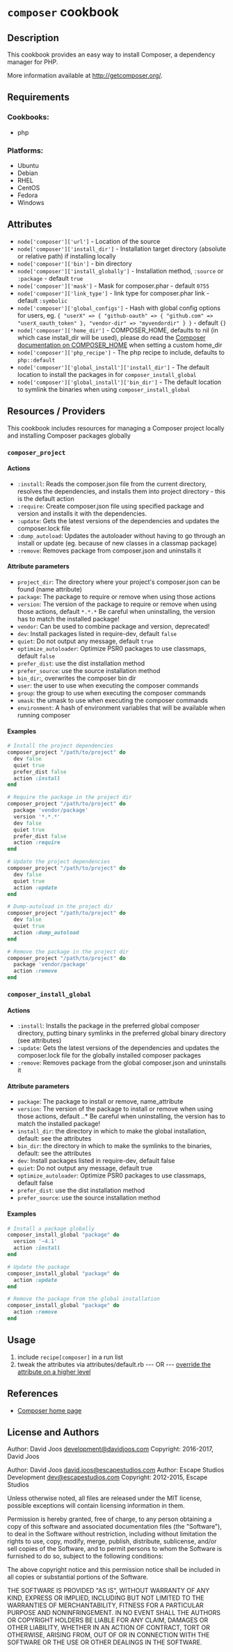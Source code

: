 # `composer` cookbook

## Description

This cookbook provides an easy way to install Composer, a dependency manager for PHP.

More information available at <http://getcomposer.org/>.

## Requirements

### Cookbooks:

- php

### Platforms:

- Ubuntu
- Debian
- RHEL
- CentOS
- Fedora
- Windows

## Attributes

- `node['composer']['url']` - Location of the source
- `node['composer']['install_dir']` - Installation target directory (absolute or relative path) if installing locally
- `node['composer']['bin']` - bin directory
- `node['composer']['install_globally']` - Installation method, `:source` or `:package` - default `true`
- `node['composer']['mask']` - Mask for composer.phar - default `0755`
- `node['composer']['link_type']` - link type for composer.phar link - default `:symbolic`
- `node['composer']['global_configs']` - Hash with global config options for users, eg. `{ "userX" => { "github-oauth" => { "github.com" => "userX_oauth_token" }, "vendor-dir" => "myvendordir" } }` - default `{}`
- `node['composer']['home_dir']` - COMPOSER_HOME, defaults to nil (in which case install_dir will be used), please do read the [Composer documentation on COMPOSER_HOME](https://getcomposer.org/doc/03-cli.md#composer-home) when setting a custom home_dir
- `node['composer']['php_recipe']` - The php recipe to include, defaults to `php::default`
- `node['composer']['global_install']['install_dir']` - The default location to install the packages in for `composer_install_global`
- `node['composer']['global_install']['bin_dir']` - The default location to symlink the binaries when using `composer_install_global`

## Resources / Providers

This cookbook includes resources for managing a Composer project locally and installing Composer packages globally

### `composer_project`

#### Actions

- `:install`: Reads the composer.json file from the current directory, resolves the dependencies, and installs them into project directory - this is the default action
- `:require`: Create composer.json file using specified package and version and installs it with the dependencies.
- `:update`: Gets the latest versions of the dependencies and updates the composer.lock file
- `:dump_autoload`: Updates the autoloader without having to go through an install or update (eg. because of new classes in a classmap package)
- `:remove`: Removes package from composer.json and uninstalls it

#### Attribute parameters

- `project_dir`: The directory where your project's composer.json can be found (name attribute)
- `package`: The package to require or remove when using those actions
- `version`: The version of the package to require or remove when using those actions, default `*.*.*` Be careful when uninstalling, the version has to match the installed package!
- `vendor`: Can be used to combine package and version, deprecated!
- `dev`: Install packages listed in require-dev, default `false`
- `quiet`: Do not output any message, default `true`
- `optimize_autoloader`: Optimize PSR0 packages to use classmaps, default `false`
- `prefer_dist`: use the dist installation method
- `prefer_source`: use the source installation method
- `bin_dir`:, overwrites the composer bin dir
- `user`: the user to use when executing the composer commands
- `group`: the group to use when executing the composer commands
- `umask`: the umask to use when executing the composer commands
- `environment`: A hash of environment variables that will be available when running composer

#### Examples

```rb
# Install the project dependencies
composer_project "/path/to/project" do
  dev false
  quiet true
  prefer_dist false
  action :install
end

# Require the package in the project dir
composer_project "/path/to/project" do
  package 'vendor/package'
  version '*.*.*'
  dev false
  quiet true
  prefer_dist false
  action :require
end

# Update the project dependencies
composer_project "/path/to/project" do
  dev false
  quiet true
  action :update
end

# Dump-autoload in the project dir
composer_project "/path/to/project" do
  dev false
  quiet true
  action :dump_autoload
end

# Remove the package in the project dir
composer_project "/path/to/project" do
  package 'vendor/package'
  action :remove
end
```

### `composer_install_global`

#### Actions

- `:install`: Installs the package in the preferred global composer directory, putting binary symlinks in the preferred global binary directory (see attributes)
- `:update`: Gets the latest versions of the dependencies and updates the composer.lock file for the globally installed composer packages
- `:remove`: Removes package from the global composer.json and uninstalls it

#### Attribute parameters

- `package`: The package to install or remove, name_attribute
- `version`: The version of the package to install or remove when using those actions, default *.*.* Be careful when uninstalling, the version has to match the installed package!
- `install_dir`: the directory in which to make the global installation, default: see the attributes
- `bin_dir`: the directory in which to make the symlinks to the binaries, default: see the attributes
- `dev`: Install packages listed in require-dev, default false
- `quiet`: Do not output any message, default true
- `optimize_autoloader`: Optimize PSR0 packages to use classmaps, default false
- `prefer_dist`: use the dist installation method
- `prefer_source`: use the source installation method

#### Examples

```rb
# Install a package globally
composer_install_global "package" do
  version '~4.1'
  action :install
end

# Update the package
composer_install_global "package" do
  action :update
end

# Remove the package from the global installation
composer_install_global "package" do
  action :remove
end
```

## Usage

1. include `recipe[composer]` in a run list
2. tweak the attributes via attributes/default.rb
--- OR ---
[override the attribute on a higher level](http://wiki.opscode.com/display/chef/Attributes#Attributes-AttributesPrecedence)

## References

- [Composer home page](http://getcomposer.org/)

## License and Authors

Author: David Joos <development@davidjoos.com>
Copyright: 2016-2017, David Joos

Author: David Joos <david.joos@escapestudios.com>
Author: Escape Studios Development <dev@escapestudios.com>
Copyright: 2012-2015, Escape Studios

Unless otherwise noted, all files are released under the MIT license,
possible exceptions will contain licensing information in them.

Permission is hereby granted, free of charge, to any person obtaining a copy
of this software and associated documentation files (the "Software"), to deal
in the Software without restriction, including without limitation the rights
to use, copy, modify, merge, publish, distribute, sublicense, and/or sell
copies of the Software, and to permit persons to whom the Software is
furnished to do so, subject to the following conditions:

The above copyright notice and this permission notice shall be included in
all copies or substantial portions of the Software.

THE SOFTWARE IS PROVIDED "AS IS", WITHOUT WARRANTY OF ANY KIND, EXPRESS OR
IMPLIED, INCLUDING BUT NOT LIMITED TO THE WARRANTIES OF MERCHANTABILITY,
FITNESS FOR A PARTICULAR PURPOSE AND NONINFRINGEMENT. IN NO EVENT SHALL THE
AUTHORS OR COPYRIGHT HOLDERS BE LIABLE FOR ANY CLAIM, DAMAGES OR OTHER
LIABILITY, WHETHER IN AN ACTION OF CONTRACT, TORT OR OTHERWISE, ARISING FROM,
OUT OF OR IN CONNECTION WITH THE SOFTWARE OR THE USE OR OTHER DEALINGS IN
THE SOFTWARE.
